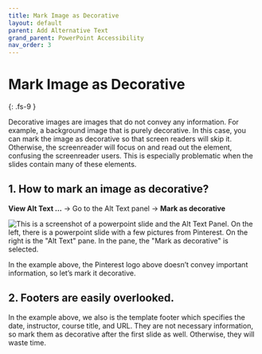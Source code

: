 ```yaml
---
title: Mark Image as Decorative
layout: default
parent: Add Alternative Text
grand_parent: PowerPoint Accessibility
nav_order: 3
---
```


# Mark Image as Decorative
{: .fs-9 }

Decorative images are images that do not convey any information. For example, a background image that is purely decorative. In this case, you can mark the image as decorative so that screen readers will skip it. Otherwise, the screenreader will focus on and read out the element, confusing the screenreader users. This is especially problematic when the slides contain many of these elements.

## 1. How to mark an image as decorative?

**View Alt Text …** → Go to the Alt Text panel → **Mark as decorative**

<img src="{{site.baseurl}}/assets/images/PowerPoint/alt-text-5.png" alt='This is a screenshot of a powerpoint slide and the Alt Text Panel. On the left, there is a powerpoint slide with a few pictures from Pinterest. On the right is the "Alt Text" pane. In the pane, the "Mark as decorative" is selected.'>

In the example above, the Pinterest logo above doesn’t convey important information, so let’s mark it decorative. 

## 2. Footers are easily overlooked.

In the example above, we also  is the template footer which specifies the date, instructor, course title, and URL. They are not necessary information, so mark them as decorative after the first slide as well. Otherwise, they will waste time.